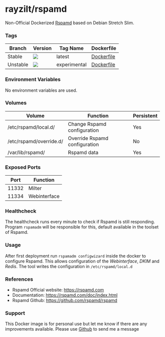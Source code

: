 # rayzilt/rspamd #

Non-Official Dockerized [Rspamd](https://rspamd.com/) based on Debian Stretch Slim.

### Tags ###
Branch   | Version  | Tag Name     | Dockerfile
-------- | -------- | ------------ | ---------
Stable   | [![](https://images.microbadger.com/badges/version/rayzilt/rspamd.svg)](https://microbadger.com/images/rayzilt/rspamd "Get your own version badge on microbadger.com")    | latest       | [Dockerfile](https://github.com/Rayzilt/Docker-Rspamd/blob/master/Stable/Dockerfile)
Unstable | [![](https://images.microbadger.com/badges/version/rayzilt/rspamd:1.8.0-0.svg)](https://microbadger.com/images/rayzilt/rspamd:1.8.0-0 "Get your own version badge on microbadger.com")    | experimental | [Dockerfile](https://github.com/Rayzilt/Docker-Rspamd/blob/master/Experimental/Dockerfile)

### Environment Variables ###
No environment variables are used.

### Volumes ###
Volume                  | Function                      | Persistent
----------------------- | ----------------------------- | --------
/etc/rspamd/local.d/    | Change Rspamd configuration   | Yes
/etc/rspamd/override.d/ | Override Rspamd configuration | No
/var/lib/rspamd/        | Rspamd data                   | Yes

### Exposed Ports ###
Port  | Function
----- | ------------
11332 | Milter
11334 | Webinterface

### Healthcheck ###
The healthcheck runs every minute to check if Rspamd is still responding.
Program `rspamadm` will be responsible for this, default available in the toolset of Rspamd.

### Usage ###
After first deployment run `rspamadm configwizard` inside the docker to configure Rspamd.
This allows configuration of the _Webinterface_, _DKIM_ and _Redis_. The tool writes the configuration in `/etc/rspamd/local.d`

### References ###
* Rspamd Official website: https://rspamd.com
* Documentation: https://rspamd.com/doc/index.html
* Rspamd Github: https://github.com/rspamd/rspamd

### Support ###
This Docker image is for personal use but let me know if there are any improvements available.
Please use [Github](https://github.com/Rayzilt/Docker-Rspamd) to send me a message
